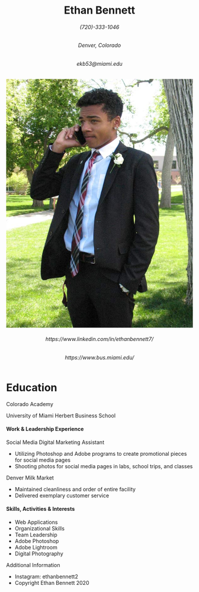 <!DOCTYPE html>
<html>
<head>
  <meta charset="utf-8">
  <title> Ethan Bennett Resume </title>
</head>
<body>
<header>
<h1>Ethan Bennett</h1>
  <h6>(720)-333-1046</h6>
  <h6>Denver, Colorado</h6>
  <h6>ekb53@miami.edu</h6>
<img src="ekb.jpg" alt="Ethan-Bennett-Resume">
  <nav>
  <h6> https://www.linkedin.com/in/ethanbennett7/ </h6> 
  <h6> https://www.bus.miami.edu/ </h6>
  </nav>
  </header>
  <main>
<h1>Education</h1>
  <p> Colorado Academy </p>
  <p> University of Miami Herbert Business School </p>
<h4>Work & Leadership Experience</h4>
  <p> Social Media Digital Marketing Assistant </p>
  <ul>
    <li>Utilizing Photoshop and Adobe programs to create promotional pieces for social media pages</li>
    <li>Shooting photos for social media pages in labs, school trips, and classes</li>
  </ul>
  <p>Denver Milk Market</p>
<ul>
  <li>Maintained cleanliness and order of entire facility</li>
  <li>Delivered exemplary customer service</li>
</ul>
<h4>Skills, Activities & Interests</h4>
<ul>
  <li>Web Applications</li>
  <li>Organizational Skills</li>
  <li>Team Leadership</li>
  <li>Adobe Photoshop</li>
  <li>Adobe Lightroom</li>
  <li>Digital Photography</li>
</ul>
  </main>
  <footer>
    <p>Additional Information</p>
    <ul>
      <li>Instagram: ethanbennett2 </li>
      <li>Copyright Ethan Bennett 2020</li>
    </ul>
  </footer>
      
  </body>
</html>
